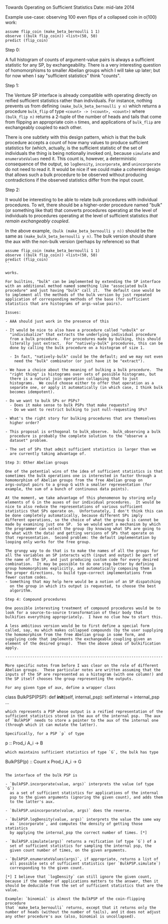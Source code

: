 Towards Operating on Sufficient Statistics
Date: mid-late 2014

Example use-case: observing 100 even flips of a collapsed coin in
o(100) work:

```
assume flip_coin (make_beta_bernoulli 1 1)
observe ((bulk flip_coin)) <list>(50, 50)
predict (flip_coin)
```

Step 0:

A full histogram of counts of argument-value pairs is always a
sufficient statistic for any SP, by exchangeability.  There is a very
interesting question of homomorphisms to smaller Abelian groups which
I will take up later; but for now when I say "sufficient statistics"
think "counts".

Step 1:

The Venture SP interface is already compatible with operating directly
on reified sufficient statistics rather than individuals.  For
instance, nothing prevents us from defining `(make_bulk_beta_bernoulli y n)`
which returns a procedure `bulk_flip` of type `<count> -> (<count>, <count>)`
where `(bulk_flip n)` returns a 2-tuple of the number
of heads and tails that come from flipping an appropriate coin `n` times,
and applications of `bulk_flip` are exchangeably coupled to each other.

There is one subtlety with this design pattern, which is that the bulk
procedure accepts a count of how many values to produce sufficient
statistics for (which, actually, is the sufficient statistic of the
set of individuals the thing is being notionally invoked on), because
`simulate` and `enumerateValues` need it.  This count is, however, a
deterministic consequence of the output, so `logDensity`, `incorporate`,
and `unincorporate` do not need to read it.  It would be nice if we
could make a coherent design that allows such a bulk procedure to be
observed without producing contradictions if the observed statistics
differ from the input count.

Step 2:

It would be interesting to be able to relate bulk procedures with
individual procedures.  To wit, there should be a higher-order
procedure named "bulk" (or something like that) that converts
procedures operating at the level of individuals to procedures
operating at the level of sufficient statistics _that remain
exchangeably coupled_.

In the above example, `(bulk (make_beta_bernoulli y n))` should be the
same as `(make_bulk_beta_bernoulli y n)`.  The bulk version should share
the aux with the non-bulk version (perhaps by reference) so that

```
assume flip_coin (make_beta_bernoulli 1 1)
observe ((bulk flip_coin)) <list>(50, 50)
predict (flip_coin)
``

works.

For builtins, "bulk" can be implemented by extending the SP interface
with an additional method named something like "associated bulk
procedure" and just having "bulk" call it.  The default case would be
to implement all the methods of the bulk version by just repeated
application of corresponding methods of the base (for sufficient
statistics that are histograms of args-value pairs).

Issues:

- AAA should just work in the presence of this

- It would be nice to also have a procedure called "unbulk" or
  "individualize" that extracts the underlying individual procedure
  from a bulk procedure.  For procedures made by bulking, this should
  literally just extract.  For "natively-bulk" procedures, this can be
  done by calling the bulk procedure on a histogram of size 1.

  - In fact, "natively-bulk" could be the default; and we may not even
    need the "bulk" combinator (or just have it be "extract").

- We have a choice about the meaning of bulking a bulk procedure.  The
  "right thing" is histograms over sets of possible histograms, but
  there is a natural join operation collapsing that to just
  histograms.  We could choose either to offer that operation as a
  separate one, or apply it automatically (in which case, I think bulk
  becomes idempotent).

- Do we want to bulk SPs or PSPs?
  - Does it make sense to bulk PSPs that make requests?
  - Do we want to restrict bulking to just null-requesting SPs?

- What's the right story for bulking procedures that are themselves
  higher order?

- This proposal is orthogonal to bulk_observe.  bulk_observing a bulk
  procedure is probably the complete solution to the "observe a
  dataset" problem.

- The set of SPs that admit sufficient statistics is larger than we
  are currently taking advantage of.

Step 3: Other Abelian groups

One of the potential wins of the idea of sufficient statistics is that
sometimes the bulk operations one is interested in factor through a
homomorphism of Abelian groups from the free Abelian group on
args-output pairs to a group G with a smaller representation (for
example, the sum of a bunch of continuous data points).

At the moment, we take advantage of this phenomenon by storing only
elements of G in the auxes of our individual procedures.  It would be
nice to also reduce the representations of various sufficient
statistics that SPs operate on.  Unfortunately, I don't think this can
be done completely automatically, because different SPs imply
different operations, so the choice of what the group G is cannot be
made by examining just one SP.  So we would want a mechanism by which
the programmer can select the group (by knowing what SPs are going to
do what with the data) and getting versions of SPs that operate on
that representation.  Second problem: the default implementation by
looping only works for the free group.

The grungy way to do that is to make the names of all the groups for
all the variables an SP interacts with (input and output) be part of
the name of the SP, and just producing custom code for every desired
combination.  It may be possible to do one step better by defining
group homomorphisms explicitly, and automatically composing them in
the proper directions, to build type-correct implementations from
fewer custom codes.
- Something that may help here would be a notion of an SP dispatching
  on the group in which its output is requested, to choose the best
  algorithm.

Step 4: Compound procedures

One possible interesting treatment of compound procedures would be to
look for a source-to-source transformation of their body that
bulkifies everything appropriately.  I have no clue how to start this.

A less ambitious version would be to first define a special form
called, say, mu which makes collapsed compounds (by the user supplying
the homomorphism from the free Abelian group in some form, and
supplying code that implements the exchangeable coupling given an
element of the desired group).  Then the above ideas of bulkification
apply.

----------------------------------------------------------------------

More specific notes from before I was clear on the role of different
Abelian groups.  These particular notes are written assuming that the
inputs of the SP are represented as a histogram (with one column!) and
the SP itself chooses the group representing the outputs.

For any given type of aux, define a wrapper class
```
class BulkPSP(PSP):
  def __init__(self, internal_psp):
    self.internal = internal_psp
  ...
```
which represents a PSP whose output is a reified representation of the
sufficient statistics stored in the aux of the internal psp.  The aux
of `BulkPSP` needs to store a pointer to the aux of the internal one
(through which it can mutate the latter).

Specifically, for a PSP `p` of type
```
p :: Prod_i A_i -> B
```
which maintains sufficient statistics of type `G`, the bulk has type
```
BulkPSP(p) :: Count x Prod_i A_i -> G
```

The interface of the bulk PSP is

- `BulkPSP.incorporate(value, args)` interprets the value (of type `G`)
  as a set of sufficient statistics for applications of the internal
  psp to the given arguments (ignoring the given count), and adds them
  to the latter's aux.

- `BulkPSP.unincorporate(value, args)` does the reverse.

- `BulkPSP.logDensity(value, args)` interprets the value the same way
  as `incorporate`, and computes the density of getting those statistics
  by applying the internal_psp the correct number of times. [*]

- `BulkPSP.simulate(args)` returns a reification (of type `G`) of a
  set of sufficient statistics for sampling the internal psp, the
  given count number of times, on the given arguments.

- `BulkPSP.enumerateValues(args)`, if appropriate, returns a list of
  all possible sets of sufficient statistics (per `BulkPSP.simulate`)
  corresponding to the given count.

[*] I believe that `logDensity` can still ignore the given count,
because if the number of applications matters to the answer, then it
should be deducible from the set of sufficient statistics that are the
value.

Example: `binomial` is almost the BulkPSP of the coin-flipping procedure
that `make_beta_bernoulli` returns, except that it returns only the
number of heads (without the number of tails), and it does not adjust
any other procedure's aux (also, binomial is uncollapsed).
